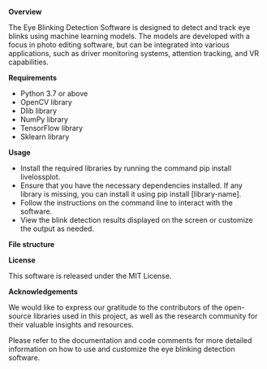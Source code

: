 **Overview**

The Eye Blinking Detection Software is designed to detect and track eye blinks using machine learning models. The models are developed with a focus in photo editing software, but can be integrated into various applications, such as driver monitoring systems, attention tracking, and VR capabilities.

**Requirements**

- Python 3.7 or above
- OpenCV library
- Dlib library
- NumPy library
- TensorFlow library
- Sklearn library

**Usage**

- Install the required libraries by running the command pip install livelossplot.
- Ensure that you have the necessary dependencies installed. If any library is missing, you can install it using pip install [library-name].
- Follow the instructions on the command line to interact with the software.
- View the blink detection results displayed on the screen or customize the output as needed.

**File structure**


**License**

This software is released under the MIT License.

**Acknowledgements**

We would like to express our gratitude to the contributors of the open-source libraries used in this project, as well as the research community for their valuable insights and resources.

Please refer to the documentation and code comments for more detailed information on how to use and customize the eye blinking detection software.
